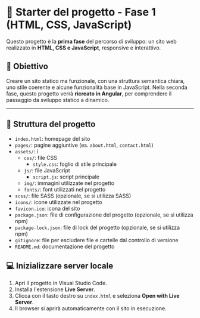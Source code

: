 # 📁 Starter del progetto - Fase 1 (HTML, CSS, JavaScript)

Questo progetto è la **prima fase** del percorso di sviluppo: un sito web realizzato in **HTML, CSS e JavaScript**, responsive e interattivo.

## 🎯 Obiettivo

Creare un sito statico ma funzionale, con una struttura semantica chiara, uno stile coerente e alcune funzionalità base in JavaScript. Nella seconda fase, questo progetto verrà **ricreato in Angular**, per comprendere il passaggio da sviluppo statico a dinamico.

---

## 📂 Struttura del progetto

- `index.html`: homepage del sito
- `pages/`: pagine aggiuntive (es. `about.html`, `contact.html`)
- `assets/`: i
  - `css/`: file CSS
    - `style.css`: foglio di stile principale
  - `js/`: file JavaScript
    - `script.js`: script principale
  - `img/`: immagini utilizzate nel progetto
  - `fonts/`: font utilizzati nel progetto
- `scss/`: file SASS (opzionale, se si utilizza SASS)
- `icons/`: icone utilizzate nel progetto
- `favicon.ico`: icona del sito
- `package.json`: file di configurazione del progetto (opzionale, se si utilizza npm)
- `package-lock.json`: file di lock del progetto (opzionale, se si utilizza npm)
- `gitignore`: file per escludere file e cartelle dal controllo di versione
- `README.md`: documentazione del progetto

## :computer: Inizializzare server locale

1. Apri il progetto in Visual Studio Code.
2. Installa l'estensione **Live Server**.
3. Clicca con il tasto destro su `index.html` e seleziona **Open with Live Server**.
4. Il browser si aprirà automaticamente con il sito in esecuzione.
